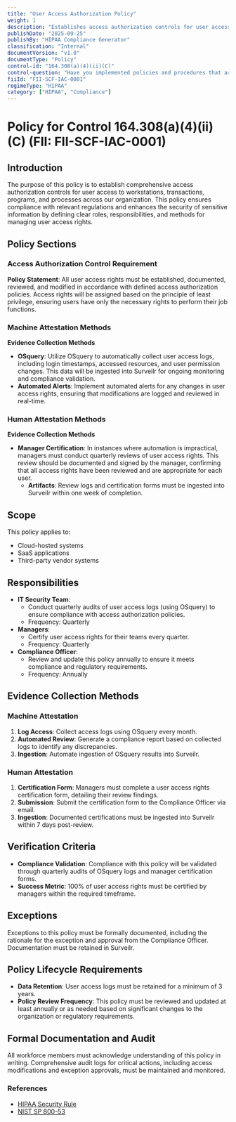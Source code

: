 ```yaml
---
title: "User Access Authorization Policy"
weight: 1
description: "Establishes access authorization controls for user access to enhance security and ensure compliance."
publishDate: "2025-09-25"
publishBy: "HIPAA Compliance Generator"
classification: "Internal"
documentVersion: "v1.0"
documentType: "Policy"
control-id: "164.308(a)(4)(ii)(C)"
control-question: "Have you implemented policies and procedures that are based upon your access authorization policies, established, document, review, and modify a user's right of access to a workstation, transaction, program, or process? (A)"
fiiId: "FII-SCF-IAC-0001"
regimeType: "HIPAA"
category: ["HIPAA", "Compliance"]
---
```


# Policy for Control 164.308(a)(4)(ii)(C) (FII: FII-SCF-IAC-0001)

## Introduction
The purpose of this policy is to establish comprehensive access authorization controls for user access to workstations, transactions, programs, and processes across our organization. This policy ensures compliance with relevant regulations and enhances the security of sensitive information by defining clear roles, responsibilities, and methods for managing user access rights.

## Policy Sections

### Access Authorization Control Requirement
**Policy Statement**: All user access rights must be established, documented, reviewed, and modified in accordance with defined access authorization policies. Access rights will be assigned based on the principle of least privilege, ensuring users have only the necessary rights to perform their job functions.

### Machine Attestation Methods
**Evidence Collection Methods**  
- **OSquery**: Utilize OSquery to automatically collect user access logs, including login timestamps, accessed resources, and user permission changes. This data will be ingested into Surveilr for ongoing monitoring and compliance validation.
- **Automated Alerts**: Implement automated alerts for any changes in user access rights, ensuring that modifications are logged and reviewed in real-time.
  
### Human Attestation Methods
**Evidence Collection Methods**  
- **Manager Certification**: In instances where automation is impractical, managers must conduct quarterly reviews of user access rights. This review should be documented and signed by the manager, confirming that all access rights have been reviewed and are appropriate for each user.
  - **Artifacts**: Review logs and certification forms must be ingested into Surveilr within one week of completion.

## Scope
This policy applies to:
- Cloud-hosted systems
- SaaS applications
- Third-party vendor systems

## Responsibilities
- **IT Security Team**: 
  - Conduct quarterly audits of user access logs (using OSquery) to ensure compliance with access authorization policies.
  - Frequency: Quarterly
- **Managers**: 
  - Certify user access rights for their teams every quarter.
  - Frequency: Quarterly
- **Compliance Officer**: 
  - Review and update this policy annually to ensure it meets compliance and regulatory requirements.
  - Frequency: Annually

## Evidence Collection Methods
### Machine Attestation
1. **Log Access**: Collect access logs using OSquery every month.
2. **Automated Review**: Generate a compliance report based on collected logs to identify any discrepancies.
3. **Ingestion**: Automate ingestion of OSquery results into Surveilr.

### Human Attestation
1. **Certification Form**: Managers must complete a user access rights certification form, detailing their review findings.
2. **Submission**: Submit the certification form to the Compliance Officer via email.
3. **Ingestion**: Documented certifications must be ingested into Surveilr within 7 days post-review.

## Verification Criteria
- **Compliance Validation**: Compliance with this policy will be validated through quarterly audits of OSquery logs and manager certification forms. 
- **Success Metric**: 100% of user access rights must be certified by managers within the required timeframe.

## Exceptions
Exceptions to this policy must be formally documented, including the rationale for the exception and approval from the Compliance Officer. Documentation must be retained in Surveilr.

## Policy Lifecycle Requirements
- **Data Retention**: User access logs must be retained for a minimum of 3 years.
- **Policy Review Frequency**: This policy must be reviewed and updated at least annually or as needed based on significant changes to the organization or regulatory requirements.

## Formal Documentation and Audit
All workforce members must acknowledge understanding of this policy in writing. Comprehensive audit logs for critical actions, including access modifications and exception approvals, must be maintained and monitored.

### References
- [HIPAA Security Rule](https://www.hhs.gov/hipaa/for-professionals/security/index.html)
- [NIST SP 800-53](https://csrc.nist.gov/publications/detail/sp/800-53/rev-5/final)